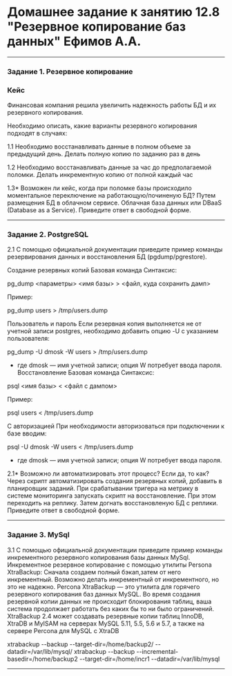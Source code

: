 # Домашнее задание к занятию 12.8 "Резервное копирование баз данных" Ефимов А.А.
---

### Задание 1. Резервное копирование
### Кейс

Финансовая компания решила увеличить надежность работы БД и их резервного копирования.

Необходимо описать, какие варианты резервного копирования подходят в случаях:

1.1 Необходимо восстанавливать данные в полном объеме за предыдущий день. Делать полную копию по заданию раз в день

1.2 Необходимо восстанавливать данные за час до предполагаемой поломки. Делать инкрементную копию от полной каждый час

1.3* Возможен ли кейс, когда при поломке базы происходило моментальное переключение на работающую/починеную БД? Путем размещения БД в облачном сервисе. Облачная база данных или DBaaS (Database as a Service).
Приведите ответ в свободной форме.

---

### Задание 2. PostgreSQL

2.1 С помощью официальной документации приведите пример команды резервирования данных и восстановления БД (pgdump/pgrestore).

Создание резервных копий
Базовая команда
Синтаксис:

pg_dump <параметры> <имя базы> > <файл, куда сохранить дамп>

Пример:

pg_dump users > /tmp/users.dump

Пользователь и пароль
Если резервная копия выполняется не от учетной записи postgres, необходимо добавить опцию -U с указанием пользователя:

pg_dump -U dmosk -W users > /tmp/users.dump

* где dmosk — имя учетной записи; опция W потребует ввода пароля.
Восстановление
Базовая команда
Синтаксис:

psql <имя базы> < <файл с дампом>

Пример:

psql users < /tmp/users.dump

С авторизацией
При необходимости авторизоваться при подключении к базе вводим:

psql -U dmosk -W users < /tmp/users.dump

* где dmosk — имя учетной записи; опция W потребует ввода пароля.

2.1* Возможно ли автоматизировать этот процесс? Если да, то как? Через скрипт автоматизировать создания резервных копий, добавить в планировщик заданий. При срабатывании тригера на метрику в системе мониторинга запускать скрипт на восстановление. При этом переходить на реплику. Затем догнать восстановленую БД с реплики.
Приведите ответ в свободной форме.

---

### Задание 3. MySql

3.1 С помощью официальной документации приведите пример команды инкрементного резервного копирования базы данных MySql.
Инкрементное резервное копирование с помощью утилиты Persona XtraBackup:
Cначала создаем полный бэкап,затем от него инкрементный. Возможно делать инкрементный от инкрементного, но это не надежно.
Percona XtraBackup — это утилита для горячего резервного копирования баз данных MySQL. Во время создания резервной копии данных не происходит блокирования таблиц, ваша система продолжает работать без каких бы то ни было ограничений. XtraBackup 2.4 может создавать резервные копии таблиц InnoDB, XtraDB и MyISAM на серверах MySQL 5.11, 5.5, 5.6 и 5.7, а также на сервере Percona для MySQL с XtraDB

xtrabackup --backup --target-dir=/home/backup2/ --datadir=/var/lib/mysql/
xtrabackup --backup --incremental-basedir=/home/backup2 --target-dir=/home/incr1 --datadir=/var/lib/mysql

---
